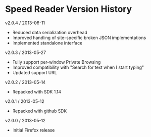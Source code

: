 Speed Reader Version History
============================

v2.0.4 / 2013-06-11  
- Reduced data serialization overhead
- Improved handling of site-specific broken JSON implementations
- Implemented standalone interface

v2.0.3 / 2013-05-27  
- Fully support per-window Private Browsing
- Improved compatibility with "Search for text when I start typing"
- Updated support URL

v2.0.2 / 2013-05-14  
- Repacked with SDK 1.14  

v2.0.1 / 2013-05-12  
- Repacked with github SDK  

v2.0.0 / 2013-05-12  
- Initial Firefox release  
